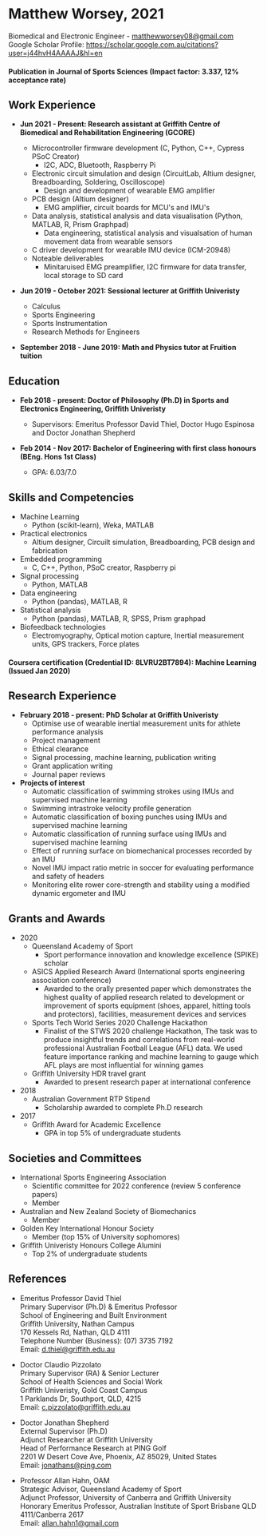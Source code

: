 # Matthew Worsey,   2021
Biomedical and Electronic Engineer -  matthewworsey08@gmail.com  
Google Scholar Profile: https://scholar.google.com.au/citations?user=j44hvH4AAAAJ&hl=en

#### Publication in Journal of Sports Sciences (Impact factor: 3.337, 12% acceptance rate)

## Work Experience
- **Jun 2021 - Present:       Research assistant at Griffith Centre of Biomedical and Rehabilitation Engineering (GCORE)**
  - Microcontroller firmware development (C, Python, C++, Cypress PSoC Creator)
    - I2C, ADC, Bluetooth, Raspberry Pi
  - Electronic circuit simulation and design (CircuitLab, Altium designer, Breadboarding, Soldering, Oscilloscope)
    - Design and development of wearable EMG amplifier
  - PCB design (Altium designer)
    - EMG amplifier, circuit boards for MCU's and IMU's
  - Data analysis, statistical analysis and data visualisation (Python, MATLAB, R, Prism Graphpad)
    - Data engineering, statistical analysis and visualsation of human movement data from wearable sensors
  - C driver development for wearable IMU device (ICM-20948)
  - Noteable deliverables
    - Minitaruised EMG preamplifier, I2C firmware for data transfer, local storage to SD card

- **Jun 2019 - October 2021: Sessional lecturer at Griffith Univeristy**
  - Calculus
  - Sports Engineering
  - Sports Instrumentation
  - Research Methods for Engineers  
 
- **September 2018 - June 2019: Math and Physics tutor at Fruition tuition**


## Education 
- **Feb 2018 - present:       Doctor of Philosophy (Ph.D) in Sports and Electronics Engineering, Griffith Univeristy**    
  
    - Supervisors: Emeritus Professor David Thiel, Doctor Hugo Espinosa and Doctor Jonathan Shepherd  
  
  
- **Feb 2014 - Nov 2017:       Bachelor of Engineering with first class honours (BEng. Hons 1st Class)**  
    - GPA: 6.03/7.0

## Skills and Competencies
- Machine Learning  
  - Python (scikit-learn), Weka, MATLAB  
- Practical electronics
  - Altium designer, Circuilt simulation, Breadboarding, PCB design and fabrication  
- Embedded programming
  - C, C++, Python, PSoC creator, Raspberry pi
- Signal processing
  - Python, MATLAB
- Data engineering
  - Python (pandas), MATLAB, R
- Statistical analysis
  - Python (pandas), MATLAB, R, SPSS, Prism graphpad  
- Biofeedback technologies  
  - Electromyography, Optical motion capture, Inertial measurement units, GPS trackers, Force plates  

#### Coursera certification (Credential ID: 8LVRU2BT7894): Machine Learning (Issued Jan 2020)
## Research Experience
- **February 2018 - present: PhD Scholar at Griffith Univeristy**
  - Optimise use of wearable inertial measurement units for athlete performance analysis
  - Project management
  - Ethical clearance
  - Signal processing, machine learning, publication writing
  - Grant application writing
  - Journal paper reviews 
- **Projects of interest**
  - Automatic classification of swimming strokes using IMUs and supervised machine learning
  - Swimming intrastroke velocity profile generation 
  - Automatic classification of boxing punches using IMUs and supervised machine learning
  - Automatic classification of running surface using IMUs and supervised machine learning
  - Effect of running surface on biomechanical processes recorded by an IMU
  - Novel IMU impact ratio metric in soccer for evaluating performance and safety of headers
  - Monitoring elite rower core-strength and stability using a modified dynamic ergometer and IMU
 
 ## Grants and Awards
 - 2020
    - Queensland Academy of Sport
      - Sport performance innovation and knowledge excellence (SPIKE) scholar
    - ASICS Applied Research Award (International sports engineering association conference)
      - Awarded to the orally presented paper which demonstrates the highest quality of applied research related to development or improvement of sports equipment (shoes, apparel, hitting tools and protectors), facilities, measurement devices and services
    - Sports Tech World Series 2020 Challenge Hackathon
      - Finalist of the STWS 2020 challenge Hackathon, The task was to produce insightful trends and correlations from real-world professional Australian Football League (AFL) data. We used feature importance ranking and machine learning to gauge which AFL plays are most influential for winning games
    - Griffith University HDR travel grant
      - Awarded to present research paper at international conference
  - 2018
      - Australian Government RTP Stipend
        - Scholarship awarded to complete Ph.D research
 - 2017
    - Griffith Award for Academic Excellence
        - GPA in top 5% of undergraduate students
 ## Societies and Committees
 - International Sports Engineering Association
    - Scientific committee for 2022 conference (review 5 conference papers)
    - Member
 - Australian and New Zealand Society of Biomechanics
    - Member
 - Golden Key International Honour Society
    - Member (top 15% of University sophomores)
 - Griffith Univeristy Honours College Alumini 
    - Top 2% of undergraduate students

## References
- Emeritus Professor David Thiel   
  Primary Supervisor (Ph.D) & Emeritus Professor  
  School of Engineering and Built Environment  
  Griffith University, Nathan Campus  
  170 Kessels Rd, Nathan, QLD 4111  
  Telephone Number (Business): (07) 3735 7192  
  Email: d.thiel@griffith.edu.au  
  
- Doctor Claudio Pizzolato  
  Primary Supervisor (RA) & Senior Lecturer  
  School of Health Sciences and Social Work  
  Griffith Univeristy, Gold Coast Campus  
  1 Parklands Dr, Southport, QLD, 4215  
  Email: c.pizzolato@griffith.edu.au
  
- Doctor Jonathan Shepherd  
  External Supervisor (Ph.D)  
  Adjunct Researcher at Griffith University  
  Head of Performance Research at PING Golf  
  2201 W Desert Cove Ave, Phoenix, AZ 85029, United States    
  Email: jonathans@ping.com  
  
- Professor Allan Hahn, OAM  
  Strategic Advisor, Queensland Academy of Sport  
  Adjunct Professor, University of Canberra and Griffith University  
  Honorary Emeritus Professor, Australian Institute of Sport 
  Brisbane QLD 4111/Canberra 2617  
  Email: allan.hahn1@gmail.com 
  
  
 
 

  
 
 
 



